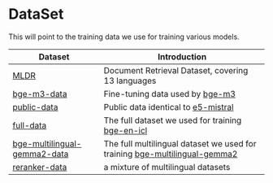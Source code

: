 # DataSet

This will point to the training data we use for training various models.

| Dataset                                                      | Introduction                                                 |
| ------------------------------------------------------------ | ------------------------------------------------------------ |
| [MLDR](https://huggingface.co/datasets/Shitao/MLDR)          | Document Retrieval Dataset, covering 13 languages            |
| [bge-m3-data](https://huggingface.co/datasets/Shitao/bge-m3-data) | Fine-tuning data used by [bge-m3](https://huggingface.co/BAAI/bge-m3) |
| [public-data](https://huggingface.co/datasets/cfli/bge-e5data) | Public data identical to [e5-mistral](https://huggingface.co/intfloat/e5-mistral-7b-instruct) |
| [full-data](https://huggingface.co/datasets/cfli/bge-full-data) | The full dataset we used for training [bge-en-icl](https://huggingface.co/BAAI/bge-en-icl) |
| [bge-multilingual-gemma2-data](https://huggingface.co/datasets/hanhainebula/bge-multilingual-gemma2-data) | The full multilingual dataset we used for training [bge-multilingual-gemma2](https://huggingface.co/BAAI/bge-multilingual-gemma2) |
| [reranker-data](https://huggingface.co/datasets/Shitao/bge-reranker-data)                    | a mixture of multilingual datasets                           |


